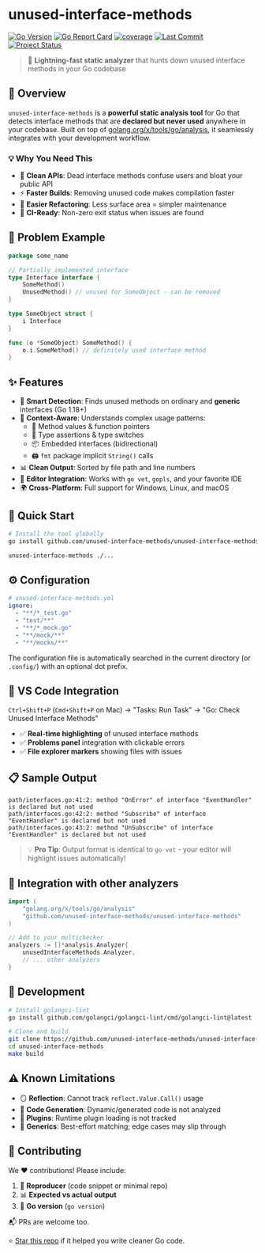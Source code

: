 # unused-interface-methods

[![Go Version](https://img.shields.io/github/go-mod/go-version/unused-interface-methods/unused-interface-methods)](https://go.dev/doc/install)
[![Go Report Card](https://goreportcard.com/badge/github.com/unused-interface-methods/unused-interface-methods)](https://goreportcard.com/report/github.com/unused-interface-methods/unused-interface-methods)
[![coverage](https://img.shields.io/badge/coverage-87.3%25-brightgreen)](https://htmlpreview.github.io/?https://github.com/unused-interface-methods/unused-interface-methods/blob/main/.coverage/.html)
[![Last Commit](https://img.shields.io/github/last-commit/unused-interface-methods/unused-interface-methods)](https://github.com/unused-interface-methods/unused-interface-methods/commits/main/)
[![Project Status](https://img.shields.io/github/release/unused-interface-methods/unused-interface-methods.svg)](https://github.com/unused-interface-methods/unused-interface-methods/releases/latest)

> 🚀 **Lightning-fast static analyzer** that hunts down unused interface methods in your Go codebase

## 🎯 Overview

`unused-interface-methods` is a **powerful static analysis tool** for Go that detects interface methods that are **declared but never used** anywhere in your codebase. Built on top of [golang.org/x/tools/go/analysis](https://pkg.go.dev/golang.org/x/tools/go/analysis), it seamlessly integrates with your development workflow.

### 💡 Why You Need This

- 🧹 **Clean APIs**: Dead interface methods confuse users and bloat your public API
- ⚡ **Faster Builds**: Removing unused code makes compilation faster
- 🔧 **Easier Refactoring**: Less surface area = simpler maintenance
- 🚦 **CI-Ready**: Non-zero exit status when issues are found

## 🤔 Problem Example

```go
package some_name

// Partially implemented interface
type Interface interface {
    SomeMethod()
    UnusedMethod() // unused for SomeObject - can be removed
}

type SomeObject struct {
    i Interface
}

func (o *SomeObject) SomeMethod() {
    o.i.SomeMethod() // definitely used interface method
}
```

## ✨ Features

- 🎯 **Smart Detection**: Finds unused methods on ordinary and **generic** interfaces (Go 1.18+)
- 🧠 **Context-Aware**: Understands complex usage patterns:
  - 📎 Method values & function pointers
  - 🔄 Type assertions & type switches  
  - 📦 Embedded interfaces (bidirectional)
  - 🖨️ `fmt` package implicit `String()` calls
- 📊 **Clean Output**: Sorted by file path and line numbers
- 🔌 **Editor Integration**: Works with `go vet`, `gopls`, and your favorite IDE
- 🌍 **Cross-Platform**: Full support for Windows, Linux, and macOS


## 🚀 Quick Start

```bash
# Install the tool globally
go install github.com/unused-interface-methods/unused-interface-methods@latest

unused-interface-methods ./...
```

## ⚙️ Configuration

```yaml
# unused-interface-methods.yml
ignore:
  - "**/*_test.go"
  - "test/**"
  - "**/*_mock.go"
  - "**/mock/**"
  - "**/mocks/**"
```

The configuration file is automatically searched in the current directory (or `.config/`) with an optional dot prefix.

## 🔧 VS Code Integration

`Ctrl+Shift+P` (`Cmd+Shift+P` on Mac) → "Tasks: Run Task" → "Go: Check Unused Interface Methods"

- ✅ **Real-time highlighting** of unused interface methods
- ✅ **Problems panel** integration with clickable errors
- ✅ **File explorer markers** showing files with issues

## 📋 Sample Output

```
path/interfaces.go:41:2: method "OnError" of interface "EventHandler" is declared but not used
path/interfaces.go:42:2: method "Subscribe" of interface "EventHandler" is declared but not used
path/interfaces.go:43:2: method "UnSubscribe" of interface "EventHandler" is declared but not used
```

> 💡 **Pro Tip**: Output format is identical to `go vet` - your editor will highlight issues automatically!

## 🔧 Integration with other analyzers

```go
import (
    "golang.org/x/tools/go/analysis"
    "github.com/unused-interface-methods/unused-interface-methods"
)

// Add to your multichecker
analyzers := []*analysis.Analyzer{
    unusedInterfaceMethods.Analyzer,
    // ... other analyzers
}
```

## 🔨 Development

```bash
# Install golangci-lint
go install github.com/golangci/golangci-lint/cmd/golangci-lint@latest

# Clone and build
git clone https://github.com/unused-interface-methods/unused-interface-methods.git
cd unused-interface-methods
make build
```

## ⚠️ Known Limitations

- 🪞 **Reflection**: Cannot track `reflect.Value.Call()` usage
- 🤖 **Code Generation**: Dynamic/generated code is not analyzed
- 🔌 **Plugins**: Runtime plugin loading is not tracked
- 🧪 **Generics**: Best-effort matching; edge cases may slip through

## 🤝 Contributing

We ❤️ contributions! Please include:

1. 🐛 **Reproducer** (code snippet or minimal repo)
2. 📊 **Expected vs actual output**
3. 🔖 **Go version** (`go version`)

📬 PRs are welcome too.

⭐ [Star this repo](https://github.com/unused-interface-methods/unused-interface-methods) if it helped you write cleaner Go code.
